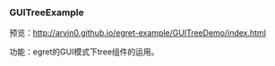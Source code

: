 
### GUITreeExample

预览：http://arvin0.github.io/egret-example/GUITreeDemo/index.html

功能：egret的GUI模式下tree组件的运用。